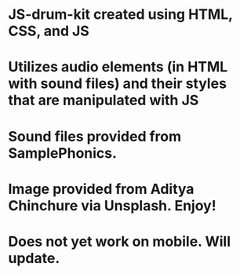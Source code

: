 # JS-drum-kit created using HTML, CSS, and JS
# Utilizes audio elements (in HTML with sound files) and their styles that are manipulated with JS
# Sound files provided from SamplePhonics.
# Image provided from Aditya Chinchure via Unsplash. Enjoy!
# Does not yet work on mobile. Will update.
